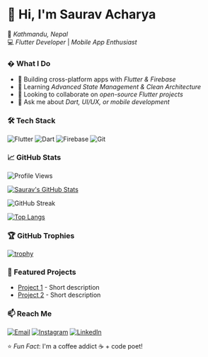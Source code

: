 # 👋 Hi, I'm Saurav Acharya

📍 *Kathmandu, Nepal*  
💻 *Flutter Developer* | *Mobile App Enthusiast*  

### � What I Do
- 🔭 Building cross-platform apps with *Flutter & Firebase*  
- 🌱 Learning *Advanced State Management & Clean Architecture*  
- 👯 Looking to collaborate on *open-source Flutter projects*  
- 💬 Ask me about *Dart, UI/UX, or mobile development*  

### 🛠 Tech Stack
![Flutter](https://img.shields.io/badge/Flutter-02569B?style=flat&logo=flutter&logoColor=white)
![Dart](https://img.shields.io/badge/Dart-0175C2?style=flat&logo=dart&logoColor=white)
![Firebase](https://img.shields.io/badge/Firebase-FFCA28?style=flat&logo=firebase&logoColor=black)
![Git](https://img.shields.io/badge/Git-F05032?style=flat&logo=git&logoColor=white)

### 📈 GitHub Stats 

<p align="left"> <img src="https://komarev.com/ghpvc/?username=SauravAcharya23&label=Profile%20views&color=blueviolet&style=flat" alt="Profile Views" /> </p>

[![Saurav's GitHub Stats](https://github-readme-stats.vercel.app/api?username=SauravAcharya23&show_icons=true&theme=radical)](https://github.com/SauravAcharya23)  
<p>
    <img align="center" src="https://github-readme-streak-stats.herokuapp.com/?user=SauravAcharya23&theme=radical" alt="GitHub Streak" />
  </p>
  
[![Top Langs](https://github-readme-stats.vercel.app/api/top-langs/?username=SauravAcharya23&layout=compact&theme=radical)](https://github.com/SauravAcharya23)

### 🏆 GitHub Trophies
[![trophy](https://github-profile-trophy.vercel.app/?username=SauravAcharya23&theme=darkhub)](https://github.com/ryo-ma/github-profile-trophy)

### 🌟 Featured Projects
- [Project 1](Link) - Short description  
- [Project 2](Link) - Short description  

### 📫 Reach Me
[![Email](https://img.shields.io/badge/Email-D14836?style=flat&logo=gmail&logoColor=white)](mailto:sauravacharya236@gmail.com)
[![Instagram](https://img.shields.io/badge/Instagram-E4405F?style=flat&logo=instagram&logoColor=white)](https://www.instagram.com/sauravacharya7486?igsh=OXVxbG5paXM5ZWRl)
[![LinkedIn](https://img.shields.io/badge/LinkedIn-0077B5?style=flat&logo=linkedin&logoColor=white)](https://www.linkedin.com/in/saurav-acharya-808514370/)


⭐ *Fun Fact*: I'm a coffee addict ☕ + code poet!
